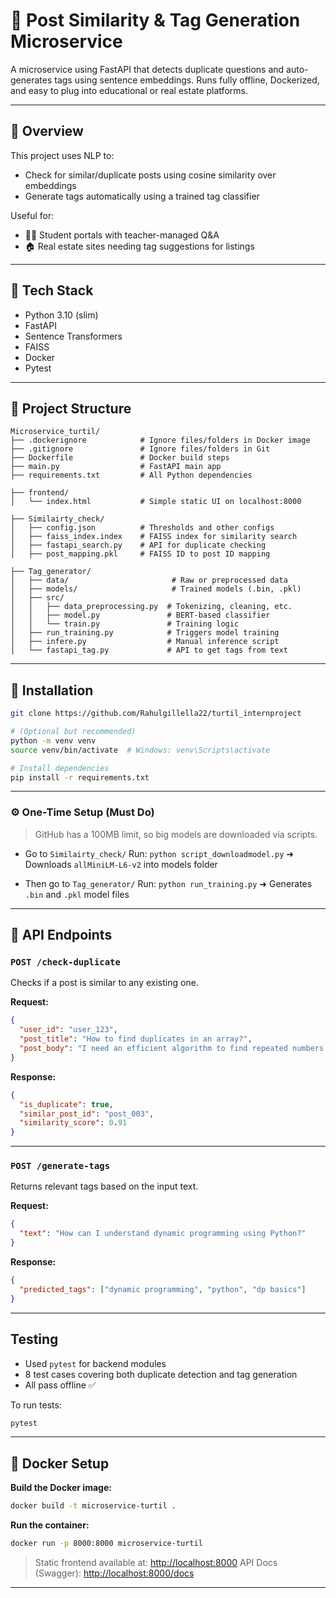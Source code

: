 
# 🧠 Post Similarity & Tag Generation Microservice

A microservice using FastAPI that detects duplicate questions and auto-generates tags using sentence embeddings. Runs fully offline, Dockerized, and easy to plug into educational or real estate platforms.

---

## 📌 Overview

This project uses NLP to:

* Check for similar/duplicate posts using cosine similarity over embeddings
* Generate tags automatically using a trained tag classifier

Useful for:

* 👨‍🏫 Student portals with teacher-managed Q\&A
* 🏠 Real estate sites needing tag suggestions for listings

---

## 🧰 Tech Stack

* Python 3.10 (slim)
* FastAPI
* Sentence Transformers
* FAISS
* Docker
* Pytest

---

## 📁 Project Structure

```
Microservice_turtil/
├── .dockerignore            # Ignore files/folders in Docker image
├── .gitignore               # Ignore files/folders in Git
├── Dockerfile               # Docker build steps
├── main.py                  # FastAPI main app
├── requirements.txt         # All Python dependencies

├── frontend/
│   └── index.html           # Simple static UI on localhost:8000

├── Similairty_check/
│   ├── config.json          # Thresholds and other configs
│   ├── faiss_index.index    # FAISS index for similarity search
│   ├── fastapi_search.py    # API for duplicate checking
│   ├── post_mapping.pkl     # FAISS ID to post ID mapping

├── Tag_generator/
│   ├── data/                       # Raw or preprocessed data
│   ├── models/                     # Trained models (.bin, .pkl)
│   ├── src/
│   │   ├── data_preprocessing.py  # Tokenizing, cleaning, etc.
│   │   ├── model.py               # BERT-based classifier
│   │   └── train.py               # Training logic
│   ├── run_training.py            # Triggers model training
│   ├── infere.py                  # Manual inference script
│   └── fastapi_tag.py             # API to get tags from text
```

---

## 🔧 Installation

```bash
git clone https://github.com/Rahulgillella22/turtil_internproject

# (Optional but recommended)
python -m venv venv
source venv/bin/activate  # Windows: venv\Scripts\activate

# Install dependencies
pip install -r requirements.txt
```

---

### ⚙️ One-Time Setup (Must Do)

> GitHub has a 100MB limit, so big models are downloaded via scripts.

* Go to `Similairty_check/`
  Run: `python script_downloadmodel.py`
  ➜ Downloads `allMiniLM-L6-v2` into models folder

* Then go to `Tag_generator/`
  Run: `python run_training.py`
  ➜ Generates `.bin` and `.pkl` model files

---

## 🚀 API Endpoints

### `POST /check-duplicate`

Checks if a post is similar to any existing one.

**Request:**

```json
{
  "user_id": "user_123",
  "post_title": "How to find duplicates in an array?",
  "post_body": "I need an efficient algorithm to find repeated numbers."
}
```

**Response:**

```json
{
  "is_duplicate": true,
  "similar_post_id": "post_003",
  "similarity_score": 0.91
}
```

---

### `POST /generate-tags`

Returns relevant tags based on the input text.

**Request:**

```json
{
  "text": "How can I understand dynamic programming using Python?"
}
```

**Response:**

```json
{
  "predicted_tags": ["dynamic programming", "python", "dp basics"]
}
```

---

##  Testing

* Used `pytest` for backend modules
* 8 test cases covering both duplicate detection and tag generation
* All pass offline ✅

To run tests:

```bash
pytest
```

---

## 🐳 Docker Setup

**Build the Docker image:**

```bash
docker build -t microservice-turtil .
```

**Run the container:**

```bash
docker run -p 8000:8000 microservice-turtil
```

> Static frontend available at: [http://localhost:8000](http://localhost:8000)
> API Docs (Swagger): [http://localhost:8000/docs](http://localhost:8000/docs)

---

